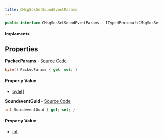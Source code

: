 ```yaml
---
title: CMsgSosSetSoundEventParams
---
```


```csharp
public interface CMsgSosSetSoundEventParams : ITypedProtobuf<CMsgSosSetSoundEventParams>, INativeHandle, INetMessage<CMsgSosSetSoundEventParams>, IDisposable
```

#### Implements

## Properties

**PackedParams** - [Source Code](https://github.com/swiftly-solution/swiftlys2/blob/master/managed/src/SwiftlyS2.Generated/Protobufs/Interfaces/CMsgSosSetSoundEventParams.cs#L21)

```csharp
byte[] PackedParams { get; set; }
```

#### Property Value

- [byte](https://learn.microsoft.com/dotnet/api/system.byte)[]

**SoundeventGuid** - [Source Code](https://github.com/swiftly-solution/swiftlys2/blob/master/managed/src/SwiftlyS2.Generated/Protobufs/Interfaces/CMsgSosSetSoundEventParams.cs#L18)

```csharp
int SoundeventGuid { get; set; }
```

#### Property Value

- [int](https://learn.microsoft.com/dotnet/api/system.int32)

